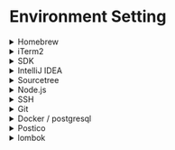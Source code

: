 # Environment Setting

<details>

<summary>Homebrew</summary>

[Homebrew](https://brew.sh/)

```bash
/bin/bash -c "$(curl -fsSL https://raw.githubusercontent.com/Homebrew/install/HEAD/install.sh)"
```

[Homebrew Formulae](https://formulae.brew.sh/) < brew 통해서 설치하고 싶은 패키지 검색

</details>

<details>

<summary>iTerm2</summary>

Mac OS 10.15 버전인 카탈리나부터는 기본 쉘로 zsh를 사용\
프레임워크 없는 zsh는 빈 껍데기에 불과

oh my zsh 설치

```sh
sh -c "$(curl -fsSL https://raw.githubusercontent.com/ohmyzsh/ohmyzsh/master/tools/install.sh)" 
```



[iTerm2](https://iterm2.com/)

```bash
brew install --cask iterm2
```

#### Prompt 설정하기

✅ .zshrc에 **커스텀 명령어 라인** **설정** 코드와 **언어 설정** 코드를 입력합니다.

\*\* 언어 설정 코드는 Mac 시스템 언어가 한글일 경우에만 추가해주세요.

1. .zshrc 파일을 vim편집기로 열어주세요.

```bash
## .zshrc 파일을 편집하기
vi ~/.zshrc
```

2. zshrc 파일에 아래 코드를 입력해주세요.

```bash
## COMMAND LINE CUSTOM
PS1="~ "

## LANGUAGE
LANG="en_US.UTF-8"
```

</details>

<details>

<summary>SDK</summary>

[SDK MAN](https://sdkman.io/)

```bash
curl -s "https://get.sdkman.io" | bash
```

```bash
export SDKMAN_DIR="$HOME/.sdkman"
[[ -s "$HOME/.sdkman/bin/sdkman-init.sh" ]] && source "$HOME/.sdkman/bin/sdkman-init.sh"
```

```bash
source ~/.zshrc
```

```bash
sdk --help
```

```bash
# Temurin jdk 목록 확인 
sdk list java | grep tem

# jdk 설치
sdk install java 18.0.1-tem

# 설치된 jdk 목록 확인 
sdk list java | grep installed

# 현재 사용중인 jdk 확인
sdk current

# 현재 java 버전 확인
java —version
```

이미 설치된 자바버젼으로 인해 IDE에서 환경변수 수정 관련 에러가 발생한다면

```bash
export JAVA_HOME="$HOME/.sdkman/candidates/java/current"
```

```bash
sdk --help
```

</details>

<details>

<summary>IntelliJ IDEA</summary>

[Formulae 검색](https://formulae.brew.sh/cask/intellij-idea#default) \*CE버젼은 검색

#### 단축 명령어 설정하기

1. 상단 메뉴 중 `tools` → `create command line` 를 클릭하거나 `shift` 키를 두번 눌러 `create command line`-luncher 를 검색하여 클릭해줍니다. `ok` 를 눌러 intellij 열기 명령어를 생성해줍니다.\
   ![](../../.gitbook/assets/image.png)\
   환경변수 설정을 위한 경로 확인
2. \~/.zshrc 파일을 편집하여 맨 아래줄에 다음을 추가한다.\
   `export PATH=$PATH:/Applications/IntelliJ\ IDEA.app/Contents/MacOS`\
   `source ~/.zshrc`\
   \
   안될 경우 Intellij toolbox 설치하면 경로추가 자동
3. 생성한 명령어는 iterm에서 해당 폴더를 intelliJ를 이용해 프로젝트를 여는데 사용됩니다. 프로젝트를 열 때 터미널에서 idea <경로> 명령어를 이용해 열어주세요.

#### 설정 추가하기

아래의 설정을 추가로 변경해주세요.

1. [\*\*IntelliJ Java import wildcard 죽이기! \*\*](https://www.jetbrains.com/help/idea/creating-and-optimizing-imports.html#disable-wildcard-imports)
2. [**IntelliJ 힌트 죽이기!**](https://www.jetbrains.com/help/idea/2022.2/viewing-reference-information.html#inlay-hints)

```bash
brew install --cask intellij-idea
```

F2 = go to red alert

shift shift = finder

cmd + , => preference

cmd + shift + e = recent code

on save 검색 => 상위 두개 reformat check

gradle 검색 => build and run, test using IntelliJ : 속도가 더 빠름

cmd + alt + m => extract method

cmd + alt + c => extract Constant

</details>

<details>

<summary>Sourcetree</summary>

## Git GUI

```bash
brew install --cask sourcetree
```

의심 팝업시 Finder에서 보기 > 우클릭 열기 > 열기로 설치 완료

</details>

<details>

<summary>Node.js</summary>

## 자바스크립트 런타임

1.  아래 명령어를 복사한 뒤 iterm에서 붙여넣기해서 설치해주세요.

    ```bash
    brew install fnm
    ```
2. 아래 과정을 통해 현재 터미널에서 바로 사용하기 위해 명령어를 zshrc 파일에 추가해줍니다.
   1.  vim모드로 파일열기

       ```bash
       vi ~/.zshrc
       ```
   2. `i`를 눌러 편집모드 시작
   3.  명령어 붙여넣기

       ```bash
       eval "$(fnm env)"
       ```
   4. `esc`키를 눌러 편집모드 종료
   5. `:`키, `w`키, `q`키를 차례로 누르고 enter키를 눌러 저장하고 vim모드에서 나가기
   6. 저장한 파일 적용하기
3. 아래의 명령어를 순서대로 입력하여 설치된 fnm으로 설치가능한 노드의 버전을 확인하고 LTS(Long Term Support) 버전을 설치해주세요.

</details>

<details>

<summary>SSH</summary>

## Secure shell

1.  터미널에서 아래 명령어를 입력해 키가 존재하는 지 확인해주세요.

    ```bash
    ls -al ~/.ssh
    ```
2.  확인 후 키가 없다면 아래의 명령어를 입력해 키를 생성해줍니다. 쌍따옴표로 되어있는 부분에는 **GitHub**에 등록되어있는 **자신의 메일주소**를 입력해주세요.

    ```bash
    ssh-keygen -t ed25519 -C "GitHub 이메일 주소"
    ```
3.  화면에 "Enter a file in which to save the key,”라는 메세지가 나오면 Enter키를 입력해주세요. 그 후 화면에 아래와 같은 메세지가 나오면 차례대로 엔터를 두 번 입력해주세요.

    ```bash
    > Enter passphrase (empty for no passphrase): [Type a passphrase]
    > Enter same passphrase again: [Type passphrase again]
    ```
4.  아래 명령어를 입력해주세요.

    ```bash
    eval "$(ssh-agent -s)"
    ```
5. 아래 과정을 통해 ssh 키를 ssh-agent에 추가해주세요.
   1.  `config` 파일 존재 여부 확인 명령어 입력하기

       ```bash
       open ~/.ssh/config
       ```
   2.  `config` 파일 생성하기

       ```bash
       touch ~/.ssh/config
       ```
   3.  vim모드로 `config` 파일 열고 코드 입력하기

       ```bash
       vi ~/.ssh/config
       ```
   4. `i`를 눌러 편집모드 시작
   5.  명령어 붙여넣기

       ```bash
       Host *
         AddKeysToAgent yes
         UseKeychain yes
         IdentityFile ~/.ssh/id_ed25519
       ```
   6. `esc`키를 눌러 편집모드 종료
   7. `:`키, `w`키, `q`키를 차례로 누르고 enter키를 눌러 저장하고 vim모드에서 나가기
6.  아래 명령어를 입력해 ssh에 설정을 등록합니다.

    ```bash
    ssh-add -K ~/.ssh/id_ed25519
    ```
7.  아래 명령어를 입력해 ssh 키를 복사해줍니다.

    ```bash
    pbcopy < ~/.ssh/id_ed25519.pub
    ```
8. GitHub 페이지의 우측 상단 메뉴에서 “Settings”를 클릭한 후 “Access”부분의 “SSH and GPC keys”를 클릭합니다.
9. “New SSH key” 버튼을 클릭합니다.
10. “Title” 부분에는 Key 이름을 지정해서 입력해주고 “”Key” 부분에는 복사된 ssh 키를 붙여넣어줍니다.
11. “Add SSH Key” 버튼을 클릭해줍니다.
12. GitHub 비밀번호를 입력해 완료를 해줍니다.

</details>

<details>

<summary>Git</summary>

#### **설치하기**

1.  아래 명령어를 복사한 뒤 터미널에서 붙여넣기해서 설치해주세요.

    ```bash
    brew install git 
    ```
2.  아래의 명령어를 터미널에 입력해 git 버젼을 확인해주세요.

    ```bash
    git --version
    ```

***

📚 Git을 설치하고 나면 Git의 사용 환경을 적절하게 설정해주어야 합니다. 환경설정은 한 컴퓨터에서 최초 한번만 설정하면 되고 Git의 버전을 업그레이드 해도 유지됩니다. 기본 설정으로 사용자 정보를 설정해주어야 합니다.

#### **설정하기**

1.  아래의 명령어를 터미널에 입력해 사용자 이름을 설정해주세요.

    ```bash
    git config --global user.name "GitHub에서 사용하는 이름"
    ```
2.  아래의 명령어를 터미널에 입력해 사용자 이메일을 설정해주세요.

    ```bash
    *git* config --global user.email "GitHub 이메일 주소"
    ```
3.  아래의 명령어로 설정한 모든 것을 확인하실 수 있습니다.

    ```bash
    git config --list 
    ```

#### Git ssh

https://www.lainyzine.com/ko/article/creating-ssh-key-for-github/

</details>

<details>

<summary>Docker / postgresql</summary>

https://www.docker.com/products/docker-desktop/

Mac의 경우 최신 OS 버젼(Sonoma)로 업데이트를 해야 컨테이너가 실행되는 (Docker Desktop Stopped)에러가 있었다.

```shell
# docker 에 postgres 도커 이미지 다운받기
docker pull postgres

# postgres 이미지 실행(포트는 자동으로 5432 로 세팅됩니다.)
docker run -p 5432:5432 --name demo -e POSTGRES_PASSWORD=password -d postgres

# docker 실행 확인
docker ps
```

</details>

<details>

<summary>Postico</summary>

* postico 설치: `brew install --cask postico`
* 아래처럼 입력 후 `Connect` 를 눌러 주세요.

postgresql 기준

* Host: localhost / Port: 5432
* Host: localhost
* User: postgres
* password: password
* database: postgres

\=> connect

</details>

<details>

<summary>lombok</summary>

1\. marketplace install 2. annotation processors on

</details>
